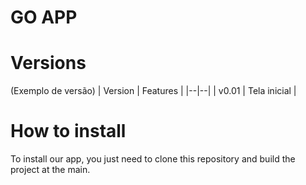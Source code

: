 # GO APP 

# Versions
(Exemplo de versão)
| Version | Features |
|--|--|
| v0.01 | Tela inicial |

# How to install
To install our app, you just need to clone this repository and build the project at the main.
